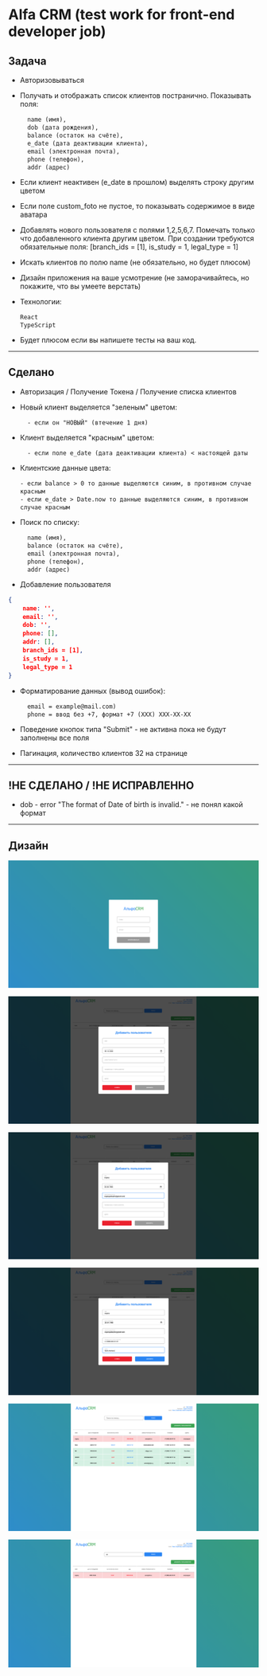 # Alfa CRM (test work for front-end developer job)

## Задача

-   Авторизовываться
-   Получать и отображать список клиентов постранично. Показывать поля:

          name (имя),
          dob (дата рождения),
          balance (остаток на счёте),
          e_date (дата деактивации клиента),
          email (электронная почта),
          phone (телефон),
          addr (адрес)

-   Если клиент неактивен (e_date в прошлом) выделять строку другим цветом
-   Если поле custom_foto не пустое, то показывать содержимое в виде аватара
-   Добавлять нового пользователя с полями 1,2,5,6,7. Помечать только что добавленного клиента другим цветом. При создании требуются обязательные поля: [branch_ids = [1], is_study = 1, legal_type = 1]
-   Искать клиентов по полю name (не обязательно, но будет плюсом)
-   Дизайн приложения на ваше усмотрение (не заморачивайтесь, но покажите, что вы умеете верстать)
-   Технологии:

        React
        TypeScript

-   Будет плюсом если вы напишете тесты на ваш код.

---

## Сделано

-   Авторизация / Получение Токена / Получение списка клиентов
-   Новый клиент выделяется "зеленым" цветом:

          - если он "НОВЫЙ" (втечение 1 дня)

-   Клиент выделяется "красным" цветом:

          - если поле e_date (дата деактивации клиента) < настоящей даты

-   Клиентские данные цвета:

        - если balance > 0 то данные выделяются синим, в противном случае красным
        - если e_date > Date.now то данные выделяются синим, в противном случае красным

-   Поиск по списку:

          name (имя),
          balance (остаток на счёте),
          email (электронная почта),
          phone (телефон),
          addr (адрес)

-   Добавление пользователя

```json
{
    name: '',
    email: '',
    dob: '',
    phone: [],
    addr: [],
    branch_ids = [1],
    is_study = 1,
    legal_type = 1
}
```

-   Форматирование данных (вывод ошибок):

          email = example@mail.com)
          phone = ввод без +7, формат +7 (ХХХ) ХХХ-ХХ-ХХ

-   Поведение кнопок типа "Submit" - не активна пока не будут заполнены все поля

-   Пагинация, количество клиентов 32 на странице

---

## !НЕ СДЕЛАНО / !НЕ ИСПРАВЛЕННО

-   dob - error "The format of Date of birth is invalid." - не понял какой формат

---

## Дизайн

![image](./preview/1.png)

![image](./preview/2.png)

![image](./preview/3.png)

![image](./preview/4.png)

![image](./preview/5.png)

![image](./preview/6.png)
